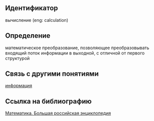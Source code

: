 ## Идентификатор

вычисление (eng: calculation)

## Определение

математическое преобразование, позволяющее преобразовывать входящий поток информации в выходной, с отличной от первого структурой

## Связь с другими понятиями

[информация](https://github.com/Dememedp/yapis-course/blob/main/concept/Information.md)

## Ссылка на библиографию

[Математика. Большая российская энциклопедия]()
